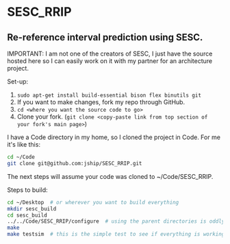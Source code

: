 SESC_RRIP
=========

Re-reference interval prediction using SESC.
--------------------------------------------

IMPORTANT: I am not one of the creators of SESC, I just have the source hosted here so I can easily work on it with my partner for an architecture project.

Set-up:
  1. ```sudo apt-get install build-essential bison flex binutils git```
  2. If you want to make changes, fork my repo through GitHub.
  3. ```cd <where you want the source code to go>```
  4. Clone your fork. (```git clone <copy-paste link from top section of your fork's main page>```)

I have a Code directory in my home, so I cloned the project in Code.  For me it's like this:
```bash
cd ~/Code
git clone git@github.com:jship/SESC_RRIP.git
```

The next steps will assume your code was cloned to ~/Code/SESC_RRIP.

Steps to build:
```bash
cd ~/Desktop  # or wherever you want to build everything
mkdir sesc_build
cd sesc_build
../../Code/SESC_RRIP/configure  # using the parent directories is oddly mandatory
make
make testsim  # this is the simple test to see if everything is working
```